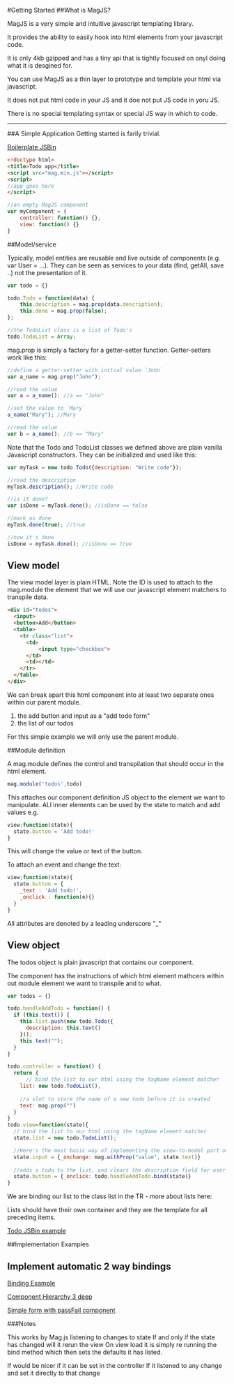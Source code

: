 #Getting Started
##What is MagJS?

MagJS is a very simple and intuitive javascript templating library.

It provides the ability to easily hook into html elements from your javascript code.

It is only 4kb gzipped and has a tiny api that is tightly focused on onyl doing what it is desgined for.

You can use MagJS as a thin layer to prototype and template your html via javascript.

It does not put html code in your JS and it doe not put JS code in yoru JS.

There is no special templating syntax or special JS way in which to code.
<hr/>
##A Simple Application
Getting started is farily trivial.

[Boilerplate JSBin](http://jsbin.com/giquhokari/edit?html,output)

```html
<!doctype html>
<title>Todo app</title>
<script src="mag.min.js"></script>
<script>
//app goes here
</script>
```

```javascript
//an empty MagJS component
var myComponent = {
    controller: function() {},
    view: function() {}
}
```
##Model/service

Typically, model entities are reusable and live outside of components (e.g. var User = ...). 
They can be seen as services to your data (find, getAll, save ..) not the presentation of it.

```javascript
var todo = {}

todo.Todo = function(data) {
    this.description = mag.prop(data.description);
    this.done = mag.prop(false);
};

//the TodoList class is a list of Todo's
todo.TodoList = Array;
```

mag.prop is simply a factory for a getter-setter function. Getter-setters work like this:

```javascript
//define a getter-setter with initial value `John`
var a_name = mag.prop("John");

//read the value
var a = a_name(); //a == "John"

//set the value to `Mary`
a_name("Mary"); //Mary

//read the value
var b = a_name(); //b == "Mary"
```

Note that the Todo and TodoList classes we defined above are plain vanilla Javascript constructors. They can be initialized and used like this:
```javascript
var myTask = new todo.Todo({description: "Write code"});

//read the description
myTask.description(); //Write code

//is it done?
var isDone = myTask.done(); //isDone == false

//mark as done
myTask.done(true); //true

//now it's done
isDone = myTask.done(); //isDone == true
```

## View model

The view model layer is plain HTML. Note the ID is used to attach to the mag.module the element that we will use our javascript element matchers to transpile data.

```html
<div id="todos">
  <input>
  <button>Add</button>
  <table>
    <tr class="list">
      <td>
          <input type="checkbox">
      </td>
      <td></td>
    </tr>
  </table>
</div>
```

We can break apart this html component into at least two separate ones within our parent module.
1. the add button and input as a "add todo form"
2. the list of our todos

For this simple example we will only use the parent module.

##Module definition

A mag.module defines the control and transpilation that should occur in the html element.

```javascript
mag.module('todos',todo)
```

This attaches our component definition JS object to the element we want to manipulate. ALl inner elements can be used by the state to match and add values e.g.

```javascript
view;function(state){
  state.button = 'Add todo!'
}
```
This will change the value or text of the button.

To attach an event and change the text:

```javascript
view;function(state){
  state.button = {
    _text : 'Add todo!',
    _onclick : function(e){}
  }
}
```
All attributes are denoted by a leading underscore "_"

## View object
The todos object is plain javascript that contains our component.

The component has the instructions of which html element mathcers within out module element we want to transpile and to what.

```javascript
var todos = {}

todo.handleAddTodo = function() {
  if (this.text()) {
    this.list.push(new todo.Todo({
      description: this.text()
    }));
    this.text("");
  }
}

todo.controller = function() {
  return {
      // bind the list to our html using the tagName element matcher
    list: new todo.TodoList(),
  
    //a slot to store the name of a new todo before it is created
    text: mag.prop("")
  }
}
todo.view=function(state){
  // bind the list to our html using the tagName element matcher
  state.list = new todo.TodoList();

  //Here's the most basic way of implementing the view-to-model part of the binding:
  state.input = {_onchange: mag.withProp("value", state.text)}
  
  //adds a todo to the list, and clears the description field for user convenience
  state.button = {_onclick: todo.handleAddTodo.bind(state)}
}
```
We are binding our list to the class list in the TR - more about lists here:

Lists should have their own container and they are the template for all preceding items.

[Todo JSBin example](http://jsbin.com/ruqozucexe/edit)

##Implementation Examples

## Implement automatic 2 way bindings

[Binding Example](http://jsbin.com/dicezageja/edit)

[Component Hierarchy 3 deep](http://jsbin.com/fosoladene/edit?html,js,output)

[Simple form with passFail component](http://jsbin.com/laraserije/edit?html,js,output)

###Notes

This works by Mag.js listening to changes to state
If and only if the state has changed will it rerun the view
On view load it is simply re running the bind method which then sets the defaults it has listed.

If would be nicer if it can be set in the controller
If it listened to any change and set it directly to that change
